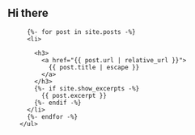 
## Hi there

<ul>
    
      {%- for post in site.posts -%}
      <li>
        
        <h3>
          <a href="{{ post.url | relative_url }}">
            {{ post.title | escape }}
          </a>
        </h3>
        {%- if site.show_excerpts -%}
          {{ post.excerpt }}
        {%- endif -%}
      </li>
      {%- endfor -%}
    </ul>
